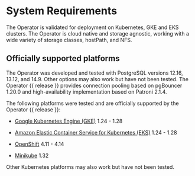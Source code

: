 # System Requirements

The Operator is validated for deployment on Kubernetes, GKE and EKS clusters.
The Operator is cloud native and storage agnostic, working with a wide variety
of storage classes, hostPath, and NFS.

## Officially supported platforms

The Operator was developed and tested with PostgreSQL versions 12.16, 13.12, and
14.9. Other options may also work but have not been tested. The Operator {{ release }}
provides connection pooling based on pgBouncer 1.20.0 and high-availability
implementation based on Patroni 2.1.4.

The following platforms were tested and are officially supported by the Operator
{{ release }}:

* [Google Kubernetes Engine (GKE)](https://cloud.google.com/kubernetes-engine) 1.24 - 1.28

* [Amazon Elastic Container Service for Kubernetes (EKS)](https://aws.amazon.com) 1.24 - 1.28

* [OpenShift](https://www.redhat.com/en/technologies/cloud-computing/openshift) 4.11 - 4.14

* [Minikube](https://minikube.sigs.k8s.io/docs/) 1.32


Other Kubernetes platforms may also work but have not been tested.
